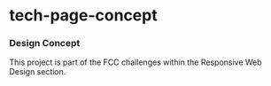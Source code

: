 # tech-page-concept

### Design Concept

This project is part of the FCC challenges within the Responsive Web Design section.
